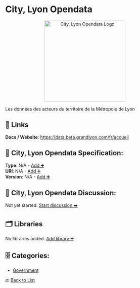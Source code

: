 # City, Lyon Opendata
<p align="center">
    <img width="256" src="https://raw.githubusercontent.com/apis-list/apis-list/main/apis/city-lyon-opendata/logo_256x256.png" alt="City, Lyon Opendata Logo"/>
</p>
Les données des acteurs du territoire de la Métropole de Lyon

##  🔗 Links
**Docs / Website**: https://data.beta.grandlyon.com/fr/accueil

## 🧬 City, Lyon Opendata Specification:
**Type**: N/A - [Add ➕](https://github.com/apis-list/apis-list/edit/main/apis/city-lyon-opendata/city-lyon-opendata.yaml)  
**URI**: N/A - [Add ➕](https://github.com/apis-list/apis-list/edit/main/apis/city-lyon-opendata/city-lyon-opendata.yaml)  
**Version**: N/A - [Add ➕](https://github.com/apis-list/apis-list/edit/main/apis/city-lyon-opendata/city-lyon-opendata.yaml)

## 💬 City, Lyon Opendata Discussion:
Not yet started. [Start discussion ➡️](https://github.com/apis-list/apis-list/discussions/new)

## 🗂️ Libraries

No libraries added. [Add library ➕](https://github.com/apis-list/apis-list/edit/main/apis/city-lyon-opendata/city-lyon-opendata.yaml)    


## 🗄️ Categories:
- [Government](https://github.com/apis-list/apis-list#government-)

🔙  [Back to List](https://github.com/apis-list/apis-list)
